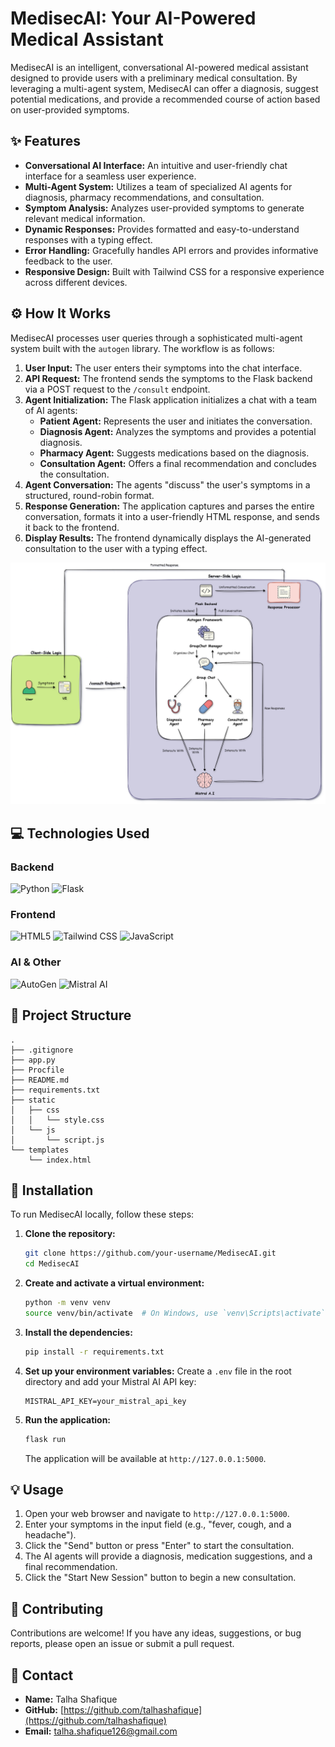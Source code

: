 # MedisecAI: Your AI-Powered Medical Assistant

MedisecAI is an intelligent, conversational AI-powered medical assistant designed to provide users with a preliminary medical consultation. By leveraging a multi-agent system, MedisecAI can offer a diagnosis, suggest potential medications, and provide a recommended course of action based on user-provided symptoms.

## ✨ Features

- **Conversational AI Interface:** An intuitive and user-friendly chat interface for a seamless user experience.
- **Multi-Agent System:** Utilizes a team of specialized AI agents for diagnosis, pharmacy recommendations, and consultation.
- **Symptom Analysis:**  Analyzes user-provided symptoms to generate relevant medical information.
- **Dynamic Responses:** Provides formatted and easy-to-understand responses with a typing effect.
- **Error Handling:** Gracefully handles API errors and provides informative feedback to the user.
- **Responsive Design:** Built with Tailwind CSS for a responsive experience across different devices.

## ⚙️ How It Works

MedisecAI processes user queries through a sophisticated multi-agent system built with the `autogen` library. The workflow is as follows:

1.  **User Input:** The user enters their symptoms into the chat interface.
2.  **API Request:** The frontend sends the symptoms to the Flask backend via a POST request to the `/consult` endpoint.
3.  **Agent Initialization:** The Flask application initializes a chat with a team of AI agents:
    *   **Patient Agent:** Represents the user and initiates the conversation.
    *   **Diagnosis Agent:** Analyzes the symptoms and provides a potential diagnosis.
    *   **Pharmacy Agent:** Suggests medications based on the diagnosis.
    *   **Consultation Agent:** Offers a final recommendation and concludes the consultation.
4.  **Agent Conversation:** The agents "discuss" the user's symptoms in a structured, round-robin format.
5.  **Response Generation:** The application captures and parses the entire conversation, formats it into a user-friendly HTML response, and sends it back to the frontend.
6.  **Display Results:** The frontend dynamically displays the AI-generated consultation to the user with a typing effect.

<p align="center">
  <img src="Assets/Diagram.png" alt="Workflow Diagram">
</p>

## 💻 Technologies Used

### Backend
![Python](https://img.shields.io/badge/Python-3776AB?style=for-the-badge&logo=python&logoColor=white)
![Flask](https://img.shields.io/badge/Flask-000000?style=for-the-badge&logo=flask&logoColor=white)

### Frontend
![HTML5](https://img.shields.io/badge/HTML5-E34F26?style=for-the-badge&logo=html5&logoColor=white)
![Tailwind CSS](https://img.shields.io/badge/Tailwind_CSS-38B2AC?style=for-the-badge&logo=tailwind-css&logoColor=white)
![JavaScript](https://img.shields.io/badge/JavaScript-F7DF1E?style=for-the-badge&logo=javascript&logoColor=black)

### AI & Other
![AutoGen](https://img.shields.io/badge/AutoGen-4169E1?style=for-the-badge&logo=microsoft&logoColor=white)
![Mistral AI](https://img.shields.io/badge/Mistral_AI-FF8C00?style=for-the-badge&logo=mistral-ai&logoColor=white)


## 📁 Project Structure

```
.
├── .gitignore
├── app.py
├── Procfile
├── README.md
├── requirements.txt
├── static
│   ├── css
│   │   └── style.css
│   └── js
│       └── script.js
└── templates
    └── index.html
```

## 🚀 Installation

To run MedisecAI locally, follow these steps:

1.  **Clone the repository:**
    ```bash
    git clone https://github.com/your-username/MedisecAI.git
    cd MedisecAI
    ```

2.  **Create and activate a virtual environment:**
    ```bash
    python -m venv venv
    source venv/bin/activate  # On Windows, use `venv\Scripts\activate`
    ```

3.  **Install the dependencies:**
    ```bash
    pip install -r requirements.txt
    ```

4.  **Set up your environment variables:**
    Create a `.env` file in the root directory and add your Mistral AI API key:
    ```
    MISTRAL_API_KEY=your_mistral_api_key
    ```

5.  **Run the application:**
    ```bash
    flask run
    ```
    The application will be available at `http://127.0.0.1:5000`.

## 💡 Usage

1.  Open your web browser and navigate to `http://127.0.0.1:5000`.
2.  Enter your symptoms in the input field (e.g., "fever, cough, and a headache").
3.  Click the "Send" button or press "Enter" to start the consultation.
4.  The AI agents will provide a diagnosis, medication suggestions, and a final recommendation.
5.  Click the "Start New Session" button to begin a new consultation.

## 👋 Contributing

Contributions are welcome! If you have any ideas, suggestions, or bug reports, please open an issue or submit a pull request.

## 📧 Contact

- **Name:** Talha Shafique
- **GitHub:** [https://github.com/talhashafique](https://github.com/talhashafique)
- **Email:** talha.shafique126@gmail.com
